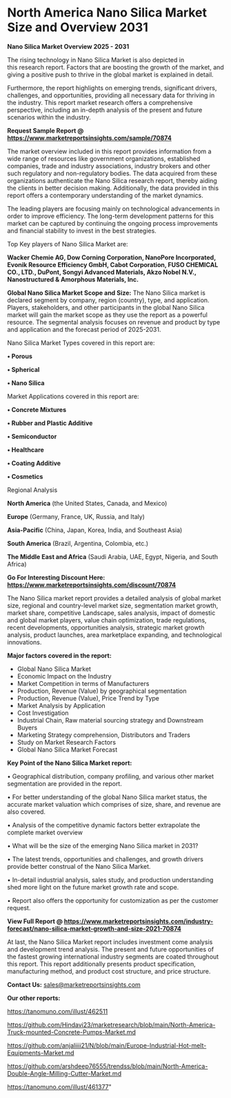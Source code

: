 # North America Nano Silica Market Size and Overview 2031

<Strong> Nano Silica Market Overview 2025 - 2031</strong>

The rising technology in Nano Silica Market is also depicted in this research report. Factors that are boosting the growth of the market, and giving a positive push to thrive in the global market is explained in detail.

Furthermore, the report highlights on emerging trends, significant drivers, challenges, and opportunities, providing all necessary data for thriving in the industry. This report market research offers a comprehensive perspective, including an in-depth analysis of the present and future scenarios within the industry.

<strong>Request Sample Report @ <a href=https://www.marketreportsinsights.com/sample/70874>https://www.marketreportsinsights.com/sample/70874</a></strong>

The market overview included in this report provides information from a wide range of resources like government organizations, established companies, trade and industry associations, industry brokers and other such regulatory and non-regulatory bodies. The data acquired from these organizations authenticate the Nano Silica research report, thereby aiding the clients in better decision making. Additionally, the data provided in this report offers a contemporary understanding of the market dynamics.

The leading players are focusing mainly on technological advancements in order to improve efficiency. The long-term development patterns for this market can be captured by continuing the ongoing process improvements and financial stability to invest in the best strategies.

Top Key players of Nano Silica Market are:

<strong>Wacker Chemie AG, Dow Corning Corporation, NanoPore Incorporated, Evonik Resource Efficiency GmbH, Cabot Corporation, FUSO CHEMICAL CO., LTD., DuPont, Songyi Advanced Materials, Akzo Nobel N.V., Nanostructured & Amorphous Materials, Inc.</strong>

<strong><b>Global Nano Silica Market Scope and Size:</b></strong>
The Nano Silica market is declared segment by company, region (country), type, and application. Players, stakeholders, and other participants in the global Nano Silica market will gain the market scope as they use the report as a powerful resource. The segmental analysis focuses on revenue and product by type and application and the forecast period of 2025-2031.

Nano Silica Market Types covered in this report are:

<strong>• Porous

• Spherical

• Nano Silica</strong>

Market Applications covered in this report are:

<strong>• Concrete Mixtures

• Rubber and Plastic Additive

• Semiconductor

• Healthcare

• Coating Additive

• Cosmetics</strong> 

Regional Analysis

<strong>North America</strong> (the United States, Canada, and Mexico)

<strong>Europe</strong> (Germany, France, UK, Russia, and Italy)

<strong>Asia-Pacific</strong> (China, Japan, Korea, India, and Southeast Asia)

<strong>South America</strong> (Brazil, Argentina, Colombia, etc.)

<strong>The Middle East and Africa</strong> (Saudi Arabia, UAE, Egypt, Nigeria, and South Africa)

<strong>Go For Interesting Discount Here: <a href=https://www.marketreportsinsights.com/discount/70874>https://www.marketreportsinsights.com/discount/70874</a></strong>

The Nano Silica market report provides a detailed analysis of global market size, regional and country-level market size, segmentation market growth, market share, competitive Landscape, sales analysis, impact of domestic and global market players, value chain optimization, trade regulations, recent developments, opportunities analysis, strategic market growth analysis, product launches, area marketplace expanding, and technological innovations.

<strong><b>Major factors covered in the report:</b></strong>
<ul>
  <li>Global Nano Silica Market </li>
  <li>Economic Impact on the Industry</li>
  <li>Market Competition in terms of Manufacturers</li>
  <li>Production, Revenue (Value) by geographical segmentation</li>
  <li>Production, Revenue (Value), Price Trend by Type</li>
  <li>Market Analysis by Application</li>
  <li>Cost Investigation</li>
  <li>Industrial Chain, Raw material sourcing strategy and Downstream Buyers</li>
  <li>Marketing Strategy comprehension, Distributors and Traders</li>
  <li>Study on Market Research Factors</li>
  <li>Global Nano Silica Market Forecast</li>
</ul>

<strong><b>Key Point of the Nano Silica Market report:</b></strong>

• Geographical distribution, company profiling, and various other market segmentation are provided in the report.

• For better understanding of the global Nano Silica market status, the accurate market valuation which comprises of size, share, and revenue are also covered.

• Analysis of the competitive dynamic factors better extrapolate the complete market overview

• What will be the size of the emerging Nano Silica market in 2031?

• The latest trends, opportunities and challenges, and growth drivers provide better construal of the Nano Silica Market.

• In-detail industrial analysis, sales study, and production understanding shed more light on the future market growth rate and scope.

• Report also offers the opportunity for customization as per the customer request.

<strong><b>View Full Report @ <a href=https://www.marketreportsinsights.com/industry-forecast/nano-silica-market-growth-and-size-2021-70874>https://www.marketreportsinsights.com/industry-forecast/nano-silica-market-growth-and-size-2021-70874</a></b></strong>


At last, the Nano Silica Market report includes investment come analysis and development trend analysis. The present and future opportunities of the fastest growing international industry segments are coated throughout this report. This report additionally presents product specification, manufacturing method, and product cost structure, and price structure.

<strong>Contact Us:</strong>
sales@marketreportsinsights.com

<strong>Our other reports:</strong>

<a href=https://tanomuno.com/illust/462511>https://tanomuno.com/illust/462511</a>

<a href=https://github.com/Hindavi23/marketresearch/blob/main/North-America-Truck-mounted-Concrete-Pumps-Market.md>https://github.com/Hindavi23/marketresearch/blob/main/North-America-Truck-mounted-Concrete-Pumps-Market.md</a>

<a href=https://github.com/anjaliiii21/N/blob/main/Europe-Industrial-Hot-melt-Equipments-Market.md>https://github.com/anjaliiii21/N/blob/main/Europe-Industrial-Hot-melt-Equipments-Market.md</a>

<a href=https://github.com/arshdeep76555/trendss/blob/main/North-America-Double-Angle-Milling-Cutter-Market.md>https://github.com/arshdeep76555/trendss/blob/main/North-America-Double-Angle-Milling-Cutter-Market.md</a>

<a href=https://tanomuno.com/illust/461377>https://tanomuno.com/illust/461377</a>"
